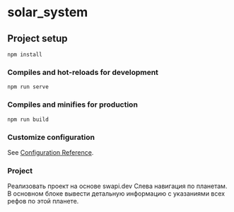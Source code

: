 # solar_system

## Project setup
```
npm install
```

### Compiles and hot-reloads for development
```
npm run serve
```

### Compiles and minifies for production
```
npm run build
```

### Customize configuration
See [Configuration Reference](https://cli.vuejs.org/config/).

### Project
Реализовать проект на основе swapi.dev
Слева навигация по планетам. В основном блоке вывести детальную информацию с указаниями всех рефов по этой планете.
